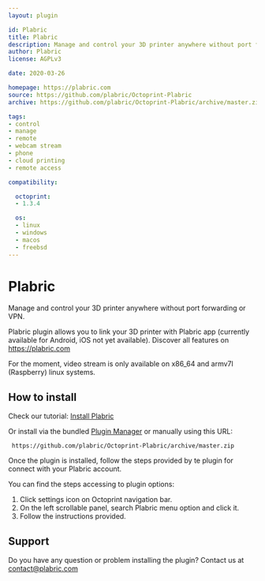 ```yaml
---
layout: plugin

id: Plabric
title: Plabric
description: Manage and control your 3D printer anywhere without port forwarding or VPN.
author: Plabric
license: AGPLv3

date: 2020-03-26

homepage: https://plabric.com
source: https://github.com/plabric/Octoprint-Plabric
archive: https://github.com/plabric/Octoprint-Plabric/archive/master.zip

tags:
- control
- manage
- remote
- webcam stream
- phone
- cloud printing
- remote access

compatibility:

  octoprint:
  - 1.3.4

  os:
  - linux
  - windows
  - macos
  - freebsd
---
```


# Plabric

Manage and control your 3D printer anywhere without port forwarding or VPN.

Plabric plugin allows you to link your 3D printer with Plabric app (currently available for Android, iOS not yet available). Discover all features on https://plabric.com

For the moment, video stream is only available on x86_64 and armv7l (Raspberry) linux systems.

## How to install

Check our tutorial: [Install Plabric](https://plabric.com/connect)

Or install via the bundled [Plugin Manager](https://plugins.octoprint.org/help/installation/)
or manually using this URL:

     https://github.com/plabric/Octoprint-Plabric/archive/master.zip

Once the plugin is installed, follow the steps provided by te plugin for connect with your Plabric account.

You can find the steps accessing to plugin options:

<ol>
    <li>Click settings icon on Octoprint navigation bar.</li>
    <li>On the left scrollable panel, search Plabric menu option and click it.</li>
    <li>Follow the instructions provided.</li>
</ol>


## Support

Do you have any question or problem installing the plugin? Contact us at [contact@plabric.com](mailto:contact@plabric.com)
